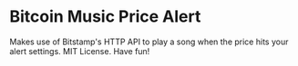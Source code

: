 # Bitcoin Music Price Alert

Makes use of Bitstamp's HTTP API to play a song when the price hits your alert settings. MIT License. Have fun!


